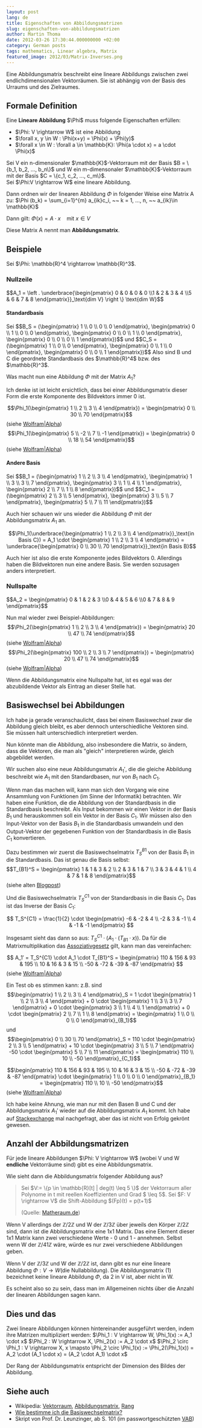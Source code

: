 ```yaml
---
layout: post
lang: de
title: Eigenschaften von Abbildungsmatrizen
slug: eigenschaften-von-abbildungsmatrizen
author: Martin Thoma
date: 2012-03-26 17:30:44.000000000 +02:00
category: German posts
tags: mathematics, Linear algebra, Matrix
featured_image: 2012/03/Matrix-Inverses.png
---
```

Eine Abbildungsmatrix beschreibt eine lineare Abbildungs zwischen zwei endlichdimensionalen Vektorr&auml;umen. Sie ist abh&auml;ngig von der Basis des Urraums und des Zielraumes.
<h2>Formale Definition</h2>
<div class="definition">Eine <strong>Lineare Abbildung</strong> $\Phi$ muss folgende Eigenschaften erf&uuml;llen:
<ul>
	<li>$\Phi: V \rightarrow W$ ist eine Abbildung</li>
	<li>$\forall x, y \in W : \Phi(x+y) = \Phi(x) + \Phi(y)$</li>
	<li>$\forall x \in W : \forall a \in \mathbb{K}: \Phi(a \cdot x) = a \cdot \Phi(x)$</li>
</ul>
</div>
Sei V ein n-dimensionaler $\mathbb{K}$-Vektorraum mit der Basis $B = \{b_1, b_2, ..., b_n\}$ und W ein m-dimensonaler $\mathbb{K}$-Vektorraum mit der Basis $C = \{c_1, c_2, ..., c_m\}$.

<div class="definition">
Sei $\Phi:V \rightarrow W$ eine lineare Abbildung.

Dann ordnen wir der linearen Abbildung $\Phi$ in folgender Weise eine Matrix A zu:
$\Phi (b_k) = \sum_{i=1}^{m} a_{ik}c_i, ~~ k = 1, ..., n, ~~ a_{ik}\in \mathbb{K}$

Dann gilt:
$\Phi(x) = A \cdot x ~~~\text{ mit } x \in V$

Diese Matrix A nennt man <strong>Abbildungsmatrix</strong>.
</div>

<h2>Beispiele</h2>
Sei $\Phi: \mathbb{R}^4 \rightarrow \mathbb{R}^3$.

<h3>Nullzeile</h3>
$$A_1 = \left . \underbrace{\begin{pmatrix} 0 & 0 & 0 & 0 \\1 & 2 & 3 & 4 \\5 & 6 & 7 & 8 \end{pmatrix}}_\text{dim V} \right \} \text{dim W}$$
<h4>Standardbasis</h4>
Sei $$B_S = (\begin{pmatrix} 1 \\ 0 \\ 0 \\ 0 \end{pmatrix}, \begin{pmatrix} 0 \\ 1 \\ 0 \\ 0 \end{pmatrix}, \begin{pmatrix} 0 \\ 0 \\ 1 \\ 0 \end{pmatrix}, \begin{pmatrix} 0 \\ 0 \\ 0 \\ 1 \end{pmatrix})$$ und
$$C_S = (\begin{pmatrix} 1 \\ 0 \\ 0 \end{pmatrix}, \begin{pmatrix} 0 \\ 1 \\ 0 \end{pmatrix}, \begin{pmatrix} 0 \\ 0 \\ 1 \end{pmatrix})$$
Also sind B und C die geordnete Standardbasis des $\mathbb{R}^4$ bzw. des $\mathbb{R}^3$.

Was macht nun eine Abbildung $\Phi$ mit der Matrix $A_1$?

Ich denke ist ist leicht ersichtlich, dass bei einer Abbildungsmatrix dieser Form die erste Komponente des Bildvektors immer 0 ist.

$$\Phi_1(\begin{pmatrix} 1 \\ 2 \\ 3 \\ 4 \end{pmatrix}) = \begin{pmatrix} 0 \\ 30 \\ 70 \end{pmatrix}$$ (siehe <a href="http://www.wolframalpha.com/input/?i=%7B%7B0%2C0%2C0%2C0%7D%2C%7B1%2C2%2C3%2C4%7D%2C%7B5%2C6%2C7%2C8%7D%7D.%7B%7B1%7D%2C%7B2%7D%2C%7B3%7D%2C%7B4%7D%7D">Wolfram|Alpha</a>)
$$\Phi_1(\begin{pmatrix} 5 \\ -2 \\ 7 \\ -1 \end{pmatrix}) = \begin{pmatrix} 0 \\ 18 \\ 54 \end{pmatrix}$$ (siehe <a href="http://www.wolframalpha.com/input/?i=%7B%7B0%2C0%2C0%2C0%7D%2C%7B1%2C2%2C3%2C4%7D%2C%7B5%2C6%2C7%2C8%7D%7D.%7B%7B5%7D%2C%7B-2%7D%2C%7B7%7D%2C%7B-1%7D%7D">Wolfram|Alpha</a>)
<h4>Andere Basis</h4>
Sei $$B_1 = (\begin{pmatrix} 1 \\ 2 \\ 3 \\ 4 \end{pmatrix}, \begin{pmatrix} 1 \\ 3 \\ 3 \\ 7 \end{pmatrix}, \begin{pmatrix} 3 \\ 1 \\ 4 \\ 1 \end{pmatrix}, \begin{pmatrix} 2 \\ 7 \\ 1 \\ 8 \end{pmatrix})$$ und
$$C_1 = (\begin{pmatrix} 2 \\ 3 \\ 5 \end{pmatrix}, \begin{pmatrix} 3 \\ 5 \\ 7 \end{pmatrix}, \begin{pmatrix} 5 \\ 7 \\ 11 \end{pmatrix})$$

Auch hier schauen wir uns wieder die Abbildung $\Phi$ mit der Abbildungsmatrix $A_1$ an.

$$\Phi_1(\underbrace{\begin{pmatrix} 1 \\ 2 \\ 3 \\ 4 \end{pmatrix}}_\text{in Basis C}) = A_1 \cdot \begin{pmatrix} 1 \\ 2 \\ 3 \\ 4 \end{pmatrix} = \underbrace{\begin{pmatrix} 0 \\ 30 \\ 70 \end{pmatrix}}_\text{in Basis B}$$

Auch hier ist also die erste Komponente jedes Bildvektors 0. Allerdings haben die Bildvektoren nun eine andere Basis. Sie werden sozusagen anders interpretiert.
<h3>Nullspalte</h3>
$$A_2 = \begin{pmatrix} 0 & 1 & 2 & 3 \\0 & 4 & 5 & 6 \\0 & 7 & 8 & 9 \end{pmatrix}$$

Nun mal wieder zwei Beispiel-Abbildungen:
$$\Phi_2(\begin{pmatrix} 1 \\ 2 \\ 3 \\ 4 \end{pmatrix}) = \begin{pmatrix} 20 \\ 47 \\ 74 \end{pmatrix}$$ (siehe <a href="http://www.wolframalpha.com/input/?i=%7B%7B0%2C1%2C2%2C3%7D%2C%7B0%2C4%2C5%2C6%7D%2C%7B0%2C7%2C8%2C9%7D%7D.%7B%7B1%7D%2C%7B2%7D%2C%7B3%7D%2C%7B4%7D%7D">Wolfram|Alpha</a>)
$$\Phi_2(\begin{pmatrix} 100 \\ 2 \\ 3 \\ 7 \end{pmatrix}) = \begin{pmatrix} 20 \\ 47 \\ 74 \end{pmatrix}$$ (siehe <a href="http://www.wolframalpha.com/input/?i=%7B%7B0%2C1%2C2%2C3%7D%2C%7B0%2C4%2C5%2C6%7D%2C%7B0%2C7%2C8%2C9%7D%7D.%7B%7B100%7D%2C%7B2%7D%2C%7B3%7D%2C%7B4%7D%7D">Wolfram|Alpha</a>)

Wenn die Abbildungsmatrix eine Nullspalte hat, ist es egal was der abzubildende Vektor als Eintrag an dieser Stelle hat.
<h2>Basiswechsel bei Abbildungen</h2>
Ich habe ja gerade veranschaulicht, dass bei einem Basiswechsel zwar die Abbildung gleich bleibt, es aber dennoch unterschiedliche Vektoren sind. Sie m&uuml;ssen halt unterschiedlich interpretiert werden.

Nun k&ouml;nnte man die Abbildung, also insbesondere die Matrix, so &auml;ndern, dass die Vektoren, die man als "gleich" interpretieren w&uuml;rde, gleich abgebildet werden.

Wir suchen also eine neue Abbildungsmatrix $A_1'$, die die gleiche Abbildung beschreibt wie $A_1$ mit den Standardbasen, nur von $B_1$ nach $C_1$.

Wenn man das machen will, kann man sich den Vorgang wie eine Ansammlung von Funktionen (im Sinne der Informatik) betrachten. Wir haben eine Funktion, die die Abbildung von der Standardbasis in die Standardbasis beschreibt. Als Input bekommen wir einen Vektor in der Basis $B_1$ und herauskommen soll ein Vektor in der Basis $C_1$. Wir m&uuml;ssen also den Input-Vektor von der Basis $B_1$ in die Standardbasis umwandeln und den Output-Vektor der gegebenen Funktion von der Standardbasis in die Basis $C_1$ konvertieren.

Dazu bestimmen wir zuerst die Basiswechselmatrix $T_S^{B1}$ von der Basis $B_1$ in die Standardbasis. Das ist genau die Basis selbst:
$$T_{B1}^S =
\begin{pmatrix}
1 & 1 & 3 & 2 \\
2 & 3 & 1 & 7 \\
3 & 3 & 4 & 1 \\
4 & 7 & 1 & 8
\end{pmatrix}$$ (siehe alten <a title="Wie bestimme ich die Basiswechselmatrix?" href="../wie-bestimme-ich-die-basiswechselmatrix/">Blogpost</a>)

Und die Basiswechselmatrix $T_S^{C1}$ von der Standardbasis in die Basis $C_1$. Das ist das Inverse der Basis $C_1$:

$$
T_S^{C1} = \frac{1}{2} \cdot
\begin{pmatrix}
-6 & -2 & 4 \\
-2 &  3 & -1 \\
4  & -1 & -1
\end{pmatrix}
$$

Insgesamt sieht das dann so aus: $T_S^{C1} \cdot (A_1 \cdot (T_{B1} \cdot x))$. Da f&uuml;r die Matrixmultiplikation das <a href="http://de.wikipedia.org/wiki/Assoziativgesetz">Assoziativgesetz</a> gilt, kann man das vereinfachen:

$$
A_1′ = T_S^{C1} \cdot A_1 \cdot T_{B1}^S =
\begin{pmatrix}
110 & 156 &  93 & 195 \\
 10 &  16 &   3 &  15 \\
-50 & -72 & -39 & -87
\end{pmatrix}
$$ (siehe <a href="http://www.wolframalpha.com/input/?i=%7B%7B-3%2C+-1%2C+2%7D%2C+%7B-1%2C+3%2F2%2C+-1%2F2%7D%2C+%7B2%2C+-1%2F2%2C+-1%2F2%7D%7D+*+%7B%7B0%2C0%2C0%2C0%7D%2C%7B1%2C2%2C3%2C4%7D%2C%7B5%2C6%2C7%2C8%7D%7D+*+%7B%7B1%2C1%2C3%2C2%7D%2C%7B2%2C3%2C1%2C7%7D%2C%7B3%2C3%2C4%2C1%7D%2C%7B4%2C7%2C1%2C8%7D%7D">Wolfram|Alpha</a>)

Ein Test ob es stimmen kann:
z.B. sind $$\begin{pmatrix} 1 \\ 2 \\ 3 \\ 4 \end{pmatrix}_S = 1 \cdot \begin{pmatrix} 1 \\ 2 \\ 3 \\ 4 \end{pmatrix} + 0 \cdot \begin{pmatrix} 1 \\ 3 \\ 3 \\ 7 \end{pmatrix} + 0 \cdot \begin{pmatrix} 3 \\ 1 \\ 4 \\ 1 \end{pmatrix} + 0 \cdot \begin{pmatrix} 2 \\ 7 \\ 1 \\ 8 \end{pmatrix} = \begin{pmatrix} 1 \\ 0 \\ 0 \\ 0 \end{pmatrix}_{B_1}$$ und
$$\begin{pmatrix} 0 \\ 30 \\ 70 \end{pmatrix}_S = 110 \cdot \begin{pmatrix} 2 \\ 3 \\ 5 \end{pmatrix} + 10 \cdot \begin{pmatrix} 3 \\ 5 \\ 7 \end{pmatrix} -50 \cdot \begin{pmatrix} 5 \\ 7 \\ 11 \end{pmatrix} = \begin{pmatrix} 110 \\ 10 \\ -50 \end{pmatrix}_{C_1}$$

$$\begin{pmatrix}
110 & 156 & 93 & 195 \\
10 & 16 & 3 & 15 \\
-50 & -72 & -39 & -87
\end{pmatrix} \cdot \begin{pmatrix} 1 \\ 0 \\ 0 \\ 0 \end{pmatrix}_{B_1} = \begin{pmatrix} 110 \\ 10 \\ -50 \end{pmatrix}$$ (siehe <a href="http://www.wolframalpha.com/input/?i=%7B%7B110%2C+156%2C+93%2C+195%7D%2C+%7B10%2C+16%2C+3%2C+15%7D%2C+%7B-50%2C+-72%2C+-39%2C+-87%7D%7D+*+%7B%7B1%7D%2C%7B0%7D%2C%7B0%7D%2C%7B0%7D%7D">Wolfram|Alpha</a>)

Ich habe keine Ahnung, wie man nur mit den Basen B und C und der Abbildungsmatrix $A_1'$ wieder auf die Abbildungsmatrix $A_1$ kommt. Ich habe auf <a title="How can I determinate the bases for the most simple representation of a linear transformation?" href="http://math.stackexchange.com/q/123495/6876">Stackexchange</a> mal nachgefragt, aber das ist nicht von Erfolg gekr&ouml;nt gewesen.
<h2>Anzahl der Abbildungsmatrizen</h2>
F&uuml;r jede lineare Abbildungen $\Phi: V \rightarrow W$ (wobei V und W <strong>endliche</strong> Vektorr&auml;ume sind) gibt es eine Abbildungsmatrix.

Wie sieht dann die Abbildungsmatrix folgender Abbildung aus?
<blockquote>Sei $V:= \{p \in \mathbb{R}[t] | deg(t) \leq 5 \}$ der Vektorraum aller Polynome in t mit reellen Koeffizienten und Grad $ \leq 5$.
Sei $F: V \rightarrow V$ die Shift-Abbildung $(Fp)(t) = p(t+1)$
<p class="quote-source">(Quelle: <a href="http://matheraum.de/forum/Shift-Abbildung/t463098">Matheraum.de</a>)</p>
</blockquote>

Wenn V allerdings der $\mathbb{Z}/ 2 \mathbb{Z}$ und W der $\mathbb{Z}/ 3 \mathbb{Z}$ &uuml;ber jeweils den K&ouml;rper $\mathbb{Z}/ 2 \mathbb{Z}$ sind, dann ist die Abbildungsmatrix eine 1x1 Matrix. Das eine Element dieser 1x1 Matrix kann zwei verschiedene Werte - 0 und 1 - annehmen. Selbst wenn W der $\mathbb{Z}/ 41 \mathbb{Z}$ w&auml;re, w&uuml;rde es nur zwei verschiedene Abbildungen geben.

Wenn V der $\mathbb{Z}/ 3 \mathbb{Z}$ und W der $\mathbb{Z}/ 2 \mathbb{Z}$ ist, dann gibt es nur eine lineare Abbildung $\Phi: V \rightarrow W$(die Nullabbildung).
Die Abbildungsmatrix $(1)$ bezeichnet keine lineare Abbildung $\Phi$, da 2 in V ist, aber nicht in W.

Es scheint also so zu sein, dass man im Allgemeinen nichts &uuml;ber die Anzahl der linearen Abbildungen sagen kann.

<h2>Dies und das</h2>
Zwei lineare Abbildungen k&ouml;nnen hintereinander ausgef&uuml;hrt werden, indem ihre Matrizen multipliziert werden:
$\Phi_1 : V \rightarrow W, \Phi_1(x) := A_1 \cdot x$
$\Phi_2 : W \rightarrow X, \Phi_2(x) := A_2 \cdot x$
$\Phi_2 \circ \Phi_1 : V \rightarrow X, x \mapsto \Phi_2 \circ \Phi_1(x) := \Phi_2(\Phi_1(x)) = A_2 \cdot (A_1 \cdot x) = (A_2 \cdot A_1) \cdot x$

Der Rang der Abbildungsmatrix entspricht der Dimension des Bildes der Abbildung.
<h2>Siehe auch</h2>
<ul>
	<li>Wikipedia: <a href="http://de.wikipedia.org/wiki/Vektorraum">Vektorraum</a>, <a href="http://de.wikipedia.org/wiki/Abbildungsmatrix">Abbildungsmatrix</a>, <a href="http://de.wikipedia.org/wiki/Rang_(Mathematik)">Rang</a></li>
	<li><a title="Wie bestimme ich die Basiswechselmatrix?" href="../wie-bestimme-ich-die-basiswechselmatrix/">Wie bestimme ich die Basiswechselmatrix?</a></li>
	<li>Skript von Prof. Dr. Leunzinger, ab S. 101 (im passwortgesch&uuml;tzten <a href="https://studium.kit.edu/sites/vab/0x869D2B3648EA0D498D68FE4A6098E555/Vorlesungsunterlagen/Forms/AllItems.aspx">VAB</a>)</li>
</ul>

